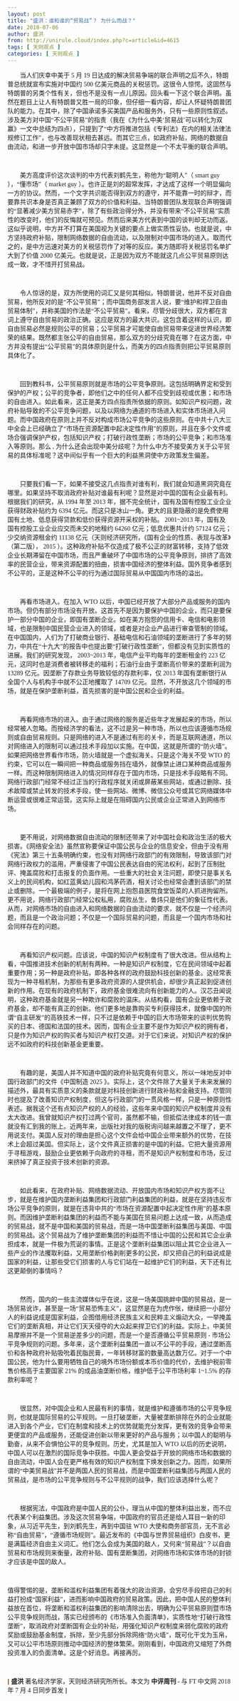 ```yaml
---
layout: post
title: "盛洪：谁和谁的“贸易战”？ 为什么而战？"
date: 2018-07-06
author: 盛洪
from: http://unirule.cloud/index.php?c=article&id=4615
tags: [ 天则观点 ]
categories: [ 天则观点 ]
---
```


<div class="article">
 <div class="body-text">
  <p class="MsoNormal">
   <span style='font-family:"'>
   </span>
  </p>
  <p class="MsoNormal" style="text-indent:21.0pt;">
   <span style='font-family:"'>
    当人们庆幸中美于
    <span>
     5
    </span>
    月
    <span>
     19
    </span>
    日达成的解决贸易争端的联合声明之后不久，特朗普总统就宣布实施对中国约
    <span>
     500
    </span>
    亿美元商品的关税惩罚。这很令人惊愕。这固然与特朗普的另类个性有关，但也不是没有一点儿原因。回头看一下这个联合声明。虽然在题目上让人有特朗普又胜一局的印象，但仔细一看内容，却让人怀疑特朗普团队的能力。在其中，除了中国承诺多买美国产品和服务外，只有一些原则性叙述。涉及美方对中国“不公平贸易”的指责（我在《为什么中美‘贸易战’可以转化为双赢》一文中总结为四点），只提到了“中方将推进包括《专利法》在内的相关法律法规修订工作”，也与改善现状相去甚远。而其它三点，如政府补贴，网络的数据自由流动，和进一步开放中国市场却只字未提。这显然是一个不太平衡的联合声明。
    <span>
    </span>
   </span>
  </p>
  <p class="MsoNormal" style="text-indent:21.0pt;">
   <span style='font-family:"'>
    <br/>
   </span>
  </p>
  <p class="MsoNormal" style="text-indent:21.0pt;">
   <span style='font-family:"'>
    美方高度评价这次谈判的中方代表刘鹤先生，称他为“聪明人”（
    <span>
     smart
guy
    </span>
    ），“懂市场”（
    <span>
     market guy
    </span>
    ）。也许正是刘的超常发挥，才达成了这样一个明显偏向一方的协议。然而，一个文字共识能否得到双方的遵守，并不能靠一时的辩才，而要靠共识本身是否真正兼顾了双方的价值和利益。当特朗普团队发现联合声明强调的“显著减少美方贸易赤字”，除了有些政治得分外，并没有带来“不公平贸易”实质性的改变时，他们的反悔就可预见。然而后来美方代表到中国的谈判却无功而返。这似乎说明，中方并不打算在美国视为关键的要点上做实质性妥协。也就是说，中方坚持政府补贴，限制网络数据的自由流动，以及限制对中国市场的进入。取而代之的，是中方迅速对美方的关税惩罚作了对等的反应。美方随即将关税惩罚名单扩大到了价值
    <span>
     2000
    </span>
    亿美元。也就是说，正是因为双方不能就这几点公平贸易原则达成一致，才不惜开打贸易战。
    <span>
    </span>
   </span>
  </p>
  <p class="MsoNormal" style="text-indent:21.0pt;">
   <span style='font-family:"'>
    <br/>
   </span>
  </p>
  <p class="MsoNormal" style="text-indent:21.0pt;">
   <span style='font-family:"'>
    令人惊讶的是，双方所使用的词汇又是何其相似。特朗普说，他并不反对自由贸易，他所反对的是“不公平贸易”；而中国商务部发言人说，要“维护和捍卫自由贸易体制”，并称美国的作法是“不公平贸易”。看来，尽管分歧很大，双方都在言词上遵守自由贸易的政治正确。这应是双方的最大共识。这包含着这样的认识，即自由贸易必然是规则公平的贸易；公平贸易才可能使自由贸易带来促进世界经济繁荣的结果。既然都主张公平的自由贸易，那么双方的分歧究竟在哪？在这方面，中方并没有提出“公平贸易”的具体原则是什么，而美方的四点指责则把公平贸易原则具体化了。
   </span>
   <span style="font-size:12.0pt;font-family:宋体;">
   </span>
  </p>
  <p class="MsoNormal" style="text-indent:21.0pt;">
   <span style='font-family:"'>
    <br/>
   </span>
  </p>
  <p class="MsoNormal" style="text-indent:21.0pt;">
   <span style='font-family:"'>
    回到教科书，公平贸易原则就是市场的公平竞争原则。这包括明确界定和受到保护的产权；公平的竞争者，即他们之中的任何人都不应受到歧视或优惠；和市场的自由进入。如此看来，这正是美方四点指责所依据的原则。如知识产权问题，政府补贴导致的不公平竞争问题，以及以网络为通道的市场进入和实体市场进入问题。而中国政府在原则上并不反对构成市场公平竞争的这些原则。在中共十八大三中全会上已经确立了“市场在资源配置中起决定性作用”的原则，并且在多个文件或场合强调保护产权，包括知识产权；打破行政性垄断；市场的公平竞争；和市场准入等原则。那么
    <span>
     ,
    </span>
    为什么还会出现中美分歧呢？为什么中方不接受美方关于公平贸易的具体标准呢？这中间似乎有一个巨大的利益黑洞使中方政策发生偏差。
    <span>
    </span>
   </span>
  </p>
  <p class="MsoNormal" style="text-indent:21.0pt;">
   <span style='font-family:"'>
    <br/>
   </span>
  </p>
  <p class="MsoNormal" style="text-indent:21.0pt;">
   <span style='font-family:"'>
    只要我们看一下，如果不接受这几点指责对谁有利，我们就会知道黑洞究竟在哪里。如果坚持不取消政府补贴对谁最有利呢？显然是对中国的国有企业最有利。根据我们的研究，从
    <span>
     1994
    </span>
    年至
    <span>
     2013
    </span>
    年，据不完全统计，国有及国有控股工业企业获得财政补贴约为
    <span>
     6394
    </span>
    亿元。而这只是冰山一角。更大的且更隐蔽的是免费使用国有土地、低息获得贷款和低价获得资源开采权的补贴。
    <span>
     2001~2013
    </span>
    年，国有及国有控股工业企业应交而未交的地租约
    <span>
     64260
    </span>
    亿元；低息优惠共计约
    <span>
     57124
    </span>
    亿元；少交纳资源租金约
    <span>
     11138
    </span>
    亿元（天则经济研究所，《国有企业的性质、表现与改革》（第二版），
    <span>
     2015
    </span>
    ）。这种政府补贴不仅造成了极不公正的财富转移，支持了低效企业长期滞留在中国市场，而且严重破坏了中国市场的公平竞争原则，排挤了高效率的民营企业，带来资源配置的扭曲，损害中国经济的整体利益。国外竞争者感到不公平的，正是这种不公平的行为通过国际贸易从中国国内市场的溢出。
    <span>
    </span>
   </span>
  </p>
  <p class="MsoNormal" style="text-indent:21.0pt;">
   <span style='font-family:"'>
    <br/>
   </span>
  </p>
  <p class="MsoNormal" style="text-indent:21.0pt;">
   <span style='font-family:"'>
    再看市场进入。在加入
    <span>
     WTO
    </span>
    以后，中国已经开放了大部分产品或服务的国内市场。但仍有部分市场没有开放。这首先不是因为要保护中国的企业，而只是要保护一部分中国的企业，即国有垄断企业。如在美方抱怨的信用卡、电信和电影领域，也是限制中国民营企业进入的领域，或者是对企业产品进行审查管制的领域。在中国国内，人们为了打破商业银行、基础电信和石油领域的垄断进行了多年的努力，中共在“十九大”的报告中也提出要“打破行政性垄断”，但都没有见到实质性的进展。我们的研究发现，
    <span>
     2003~2013
    </span>
    年，电信产业平均每年的垄断租金约
    <span>
     223
    </span>
    亿元，这同时也是消费者被转移走的福利；石油行业由于垄断高价带来的垄断利润为
    <span>
     13289
    </span>
    亿元。因垄断了存款业务导致较低的存款利率，仅
    <span>
     2013
    </span>
    年国有垄断银行从全国个人与机构手中就不公正地攫取了
    <span>
     14709
    </span>
    亿元。显然，不开放这几个领域的市场，就是在保护垄断利益，首先损害的是中国公民和企业的利益。
    <span>
    </span>
   </span>
  </p>
  <p class="MsoNormal" style="text-indent:21.0pt;">
   <span style='font-family:"'>
    <br/>
   </span>
  </p>
  <p class="MsoNormal" style="text-indent:21.0pt;">
   <span style='font-family:"'>
    再看网络市场的进入。由于通过网络的服务是近些年才发展起来的市场，所以经常被人忽略。而按经济学的看法，这不过是另一种市场，所以也应该遵循市场规则或自由贸易规则。只是网络的进入不是通过有形的关卡，而是互联网通道，所以对网络进入的限制可以通过技术手段加以实施。在中国，这就是所谓的“防火墙”。如果把网络世界看作市场，防火墙就是一个虚拟海关。只是这个海关不受
    <span>
     WTO
    </span>
    的约束，它可以在一瞬间把一种商品或服务挡在墙外，就像禁止进口某种商品或服务一样。而这种限制网络进入的情况同样存在于国内市场，只是技术手段略有不同。网络行政部门经常不经过正当的行政程序就关闭或屏蔽某些网站，或通过删除、技术故障或禁止转发的技术手段，使一些网站、微博、微信公众号或其它网络媒体中断运营或很难正常运营。这实际上就是在阻碍国内公民或企业正常进入到网络市场。
    <span>
    </span>
   </span>
  </p>
  <p class="MsoNormal" style="text-indent:21.0pt;">
   <span style='font-family:"'>
    <br/>
   </span>
  </p>
  <p class="MsoNormal" style="text-indent:21.0pt;">
   <span style='font-family:"'>
    更不用说，对网络数据自由流动的限制还带来了对中国社会和政治生活的极大损害。《网络安全法》虽然宣称要保证中国公民与企业的信息安全，但由于没有用《宪法》第三十五条明确约束，也没有对网络行政部门的有效限制，导致该部门对网络行政权力的滥用，严重侵害了中国公民表达自由的宪法权利，起到了压制批评、掩盖腐败和打击报复的负面作用。一些重大的社会关注问题，即使只是事关名义上的民间机构，如红蓝黄幼儿园和鸿茅药酒，相关讨论也经常会遭到该部门的禁止或删除。一个最极端的例子，是将在网上抱怨县医院食堂饭菜的人抓进拘留所。更不用说，网络行政部门经常公权私用，腐败丛生，鲁炜只是他们的象征性代表。从而，对网络市场的自由进入和网络数据的自由流动的要求，就不仅是一个经济问题，而且是一个政治问题；不仅是一个国际贸易的问题，而且是一个国内市场和社会同样存在的问题。
    <span>
    </span>
   </span>
  </p>
  <p class="MsoNormal" style="text-indent:21.0pt;">
   <span style='font-family:"'>
    <br/>
   </span>
  </p>
  <p class="MsoNormal" style="text-indent:21.0pt;">
   <span style='font-family:"'>
    再看知识产权问题。应该说，中国的知识产权制度有了很大改进。但从结构上看，中国推进技术创新的机制有两种。一种是知识产权制度，它在民间领域中起着重要作用；另一种是政府补贴，即各种各样的政府鼓励科技创新的基金。这经常表现为一种寻租机制，为那些有更多政府资源的人提供机会，却很少真正起到促进创新的作用。在现有的政府机制下，政府基金很难流向有创新能力的人。汉芯丑闻说明，这种政府基金就是另一种欺诈和腐败的温床。从结构看，国有企业更依赖于政府基金，却不能有真正的创新。他们更多地是靠购买专利获得技术，就像中国的所谓“自主研发”的高铁技术一样，只不过是依赖于中国的巨大市场带来的谈判优势购买的日本、德国和法国的技术。因而，国有企业主要不是作为知识产权的拥有者，只是作为知识产权的购买者与知识产权打交道。对于它们来说，对知识产权的保护远不如政府的科技创新基金更重要。
    <span>
    </span>
   </span>
  </p>
  <p class="MsoNormal" style="text-indent:21.0pt;">
   <span style='font-family:"'>
    <br/>
   </span>
  </p>
  <p class="MsoNormal" style="text-indent:21.0pt;">
   <span style='font-family:"'>
    有趣的是，美国人并不知道中国的政府补贴究竟有何意义，所以一味地反对中国行政部门的文件《中国制造
    <span>
     2025
    </span>
    》。实际上，这个文件除了大量关于未来发展的描述外，最具有实质意义的条款就是对科技创新进行财政补贴和金融支持。尽管同时也提及了改善知识产权制度，但这与行政部门的一贯风格一样，只是一种原则性表述。据我这个还有点知识产权的人的经验，这些年来中国的知识产权制度并没有太大改进。我曾就知识产权打过两个官司，虽然都不输，但抵偿法律成本的钱一直就没有汇到我的账上。近两年来，出版社对我的版税询问越来越置之不理了，更不用说支付。美国人反对的理由是担心这个文件会给中国企业带来额外的优势，在技术上会超过美国。但实际上，这个文件真正损害的是中国的利益。它把大量资源用于寻租游戏，鼓励企业更依赖于向政府的寻租，而不是知识产权制度和市场，反过来挤掉了真正投资于技术创新的资源。
    <span>
    </span>
   </span>
  </p>
  <p class="MsoNormal" style="text-indent:21.0pt;">
   <span style='font-family:"'>
    <br/>
   </span>
  </p>
  <p class="MsoNormal" style="text-indent:21.0pt;">
   <span style='font-family:"'>
    如此看来，在政府补贴、网络数据流动、开放国内市场和知识产权方面不让步，就是在维护国内垄断利益集团和行政部门利益集团的利益，就是在坚持违反市场公平竞争的原则，就是在违背中共的“市场在资源配置中起决定性作用”的基本原则。而因维护垄断利益集团的利益而不能与美国在贸易问题上达成一致，从而造成的贸易战，就不是中国和美国的贸易战，而是一场中国垄断利益集团与美国、中国的贸易战。这个贸易战为了维护垄断集团的利益而不惜让中国的公民和其它企业承担成本，就是一件极为荒诞的事情。正是这个垄断利益集团以阻止其它企业进入一些产业的作法攫取利益，又用垄断价格剥削更多的公民，却又把自己的利益说成是国家的利益，让那些受它们损害的人与它们站在一起维护它们的利益，天下还有比这更颠倒的事情吗？
    <span>
    </span>
   </span>
  </p>
  <p class="MsoNormal" style="text-indent:21.0pt;">
   <span style='font-family:"'>
    <br/>
   </span>
  </p>
  <p class="MsoNormal" style="text-indent:21.0pt;">
   <span style='font-family:"'>
    然而，国内的一些主流媒体似乎在说，这是一场美国挑衅中国的贸易战，是一场贸易讹诈，甚至是一场“贸易恐怖主义”，这显然是在为虎作伥，继续把一小部分人的利益说成是国家利益，企图借用经济民族主义和民粹主义煽动大众，一举掩盖它们的垄断真相，并让它们天天侵夺的大众起来捍卫它们的利益。实际上，中美贸易摩擦并不是一个贸易逆差多少的问题，而是一个是否遵循公平贸易原则
    <span>
     -
    </span>
    市场公平竞争规则的问题。多年来，这个垄断利益集团一直以不公平的手段，通过垄断高价和各种政府补贴吸吮着民脂民膏，一年转移财富的数量高达数万亿。对于一个中国公民，他为什么要用牺牲自己的境外市场份额或本币价值的代价，去维护税前零售价格高于主要国家
    <span>
     21%
    </span>
    的成品油垄断价格，维护低于公平市场利率
    <span>
     1~1.5%
    </span>
    的存款利率呢？
    <span>
    </span>
   </span>
  </p>
  <p class="MsoNormal" style="text-indent:21.0pt;">
   <span style='font-family:"'>
    <br/>
   </span>
  </p>
  <p class="MsoNormal" style="text-indent:21.0pt;">
   <span style='font-family:"'>
    很显然，对中国企业和人民最有利的事情，就是维护和遵循市场的公平竞争规则，也就是国际贸易的公平规则。一旦打破垄断，大量被垄断排除在外的企业就能进入到各个产业，它们在制度和技术上的优势就能充分发挥，更有效的竞争会带来更便宜的产品或服务，还能促进创新以带来更好的产品与服务；以中国人的聪明与勤奋，从来不会惧怕公平的竞争规则。历史，尤其是加入
    <span>
     WTO
    </span>
    以后的历史说明，中国人可以在激烈的国际竞争中获胜。中国人更会受益于开放的网络市场和数据的自由流动，中国人会在更严格有效的知识产权制度下焕发创新之力。因而，如果所谓的“中美贸易战”并不是两国人民的贸易战，而是中国垄断利益集团与两国人民的贸易战，是市场的公平竞争规则与不公平规则的战争，我们应该选择什么呢？
    <span>
    </span>
   </span>
  </p>
  <p class="MsoNormal" style="text-indent:21.0pt;">
   <span style='font-family:"'>
    <br/>
   </span>
  </p>
  <p class="MsoNormal" style="text-indent:21.0pt;">
   <span style='font-family:"'>
    根据宪法，中国政府是中国人民的公仆，理当从中国的整体利益出发，而不应代表某个利益集团。涉及这次贸易争端，中国政府的官员还是给人耳目一新的印象，从习近平先生，到刘鹤先生，再到中国驻
    <span>
     WTO
    </span>
    大使和商务部官员，无不言必称“自由贸易”，“遵循市场规则”。最近发布的《中国与世界贸易组织》白皮书，更是满篇经济自由主义词汇。他们怎么会成为美国的敌人，又何来“贸易战”？以自由贸易和市场规则来衡量，政府补贴、国有垄断集团，对网络市场和实体市场的封锁才应该是中国的敌人。
    <span>
    </span>
   </span>
  </p>
  <p class="MsoNormal" style="text-indent:21.0pt;">
   <span style='font-family:"'>
    <br/>
   </span>
  </p>
  <p class="MsoNormal">
   <span style='font-family:"'>
    值得警惕的是，垄断和滥权利益集团有着强大的政治资源，会穷尽手段把自己的利益打扮成“国家利益”，进而影响中国政府的贸易政策。因此，把中国人民的整体利益放在首位，将垄断和滥权利益集团的影响清除出去，明确为公平贸易原则暨市场公平竞争规则而战，落实已经颁布的《市场准入负面清单》，实质性地“打破行政性垄断”，取消政府对垄断国有企业的补贴，用强化知识产权制度来弱化腐败的政府奖励或鼓励基金制度，拆除，至少先部分拆除网络“防火墙”，既可化干戈为玉帛，又可以公平市场原则推动中国经济的整体繁荣。刚刚看到，中国政府又缩短了外商投资准入的负面清单。这是个好消息。再接再厉。
    <span>
    </span>
   </span>
  </p>
  <p class="MsoNormal">
   <span style='font-family:"'>
    <br/>
   </span>
  </p>
  <p class="MsoNormal">
   <span style='font-family:"'>
   </span>
  </p>
  <p class="MsoNormal">
   <span style='font-family:"'>
   </span>
  </p>
  <p class="MsoNormal">
   <b>
    <span style="font-family:宋体;color:#833C0B;">
     [
    </span>
   </b>
   <span style='font-size:5.5pt;font-family:"color:#833C0B;'>
   </span>
   <b>
    <span style='font-family:"color:#833C0B;'>
     盛洪
    </span>
   </b>
   <span style='font-family:"color:#833C0B;'>
    著名经济学家，天则经济研究所所长。本文为
    <b>
     中评周刊
     <span>
      -
     </span>
    </b>
    与
    <span>
     FT
    </span>
    中文网
    <span>
     2018
    </span>
    年
    <span>
     7
    </span>
    月
    <span>
     4
    </span>
    日同步首发
   </span>
   <b>
    <span style="font-size:5.5pt;font-family:宋体;color:#833C0B;">
    </span>
   </b>
   <b>
    <span style="font-family:宋体;color:#833C0B;">
     ]
    </span>
   </b>
   <span style='font-family:"color:#833C0B;'>
   </span>
  </p>
  <p class="MsoNormal">
   <span>
   </span>
  </p>
 </div>
</div>

